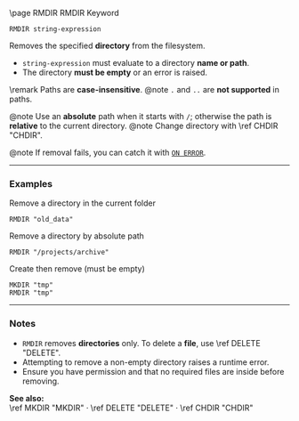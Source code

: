 \page RMDIR RMDIR Keyword
```basic
RMDIR string-expression
```

Removes the specified **directory** from the filesystem.

- `string-expression` must evaluate to a directory **name or path**.
- The directory **must be empty** or an error is raised.


\remark Paths are **case-insensitive**.
@note `.` and `..` are **not supported** in paths.


@note Use an **absolute** path when it starts with `/`; otherwise the path is **relative** to the current directory.
@note Change directory with \ref CHDIR "CHDIR".


@note If removal fails, you can catch it with [`ON ERROR`](https://github.com/brainboxdotcc/retro-rocket/wiki/ONERROR).

---

### Examples

Remove a directory in the current folder
```basic
RMDIR "old_data"
```

Remove a directory by absolute path
```basic
RMDIR "/projects/archive"
```

Create then remove (must be empty)
```basic
MKDIR "tmp"
RMDIR "tmp"
```

---

### Notes
- `RMDIR` removes **directories** only. To delete a **file**, use \ref DELETE "DELETE".
- Attempting to remove a non-empty directory raises a runtime error.
- Ensure you have permission and that no required files are inside before removing.

**See also:**  
\ref MKDIR "MKDIR" ·
\ref DELETE "DELETE" ·
\ref CHDIR "CHDIR"
